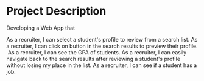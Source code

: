 # Project Description

Developing a Web App that

As a recruiter, I can select a student's profile to review from a search list.​
As a recruiter, I can click on button in the search results to preview their profile. ​
As a recruiter, I can see the GPA of students.​
As a recruiter, I can easily navigate back to the search results after reviewing a student's profile without losing my place in the list​.
As a recruiter, I can see if a student has a job.  
